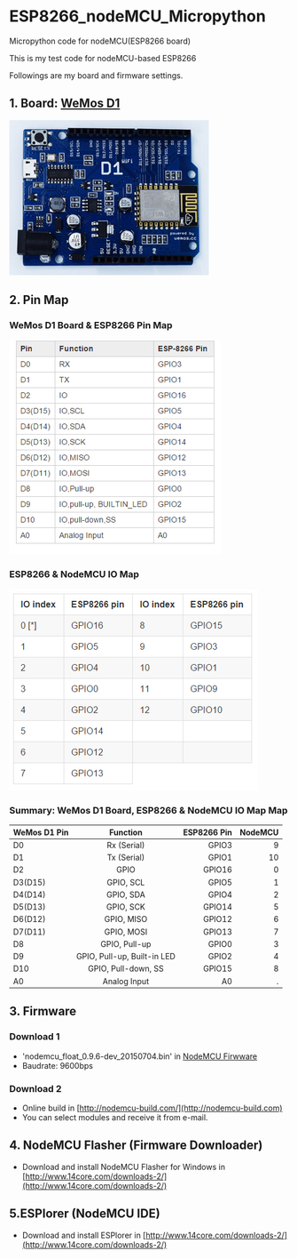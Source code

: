 # ESP8266_nodeMCU_Micropython
Micropython code for nodeMCU(ESP8266 board)

This is my test code for nodeMCU-based ESP8266

Followings are my board and firmware settings.

## 1. Board: [WeMos D1](http://www.wemos.cc/wiki/doku.php?id=en:d1)

![WeMoS D1 Image](/00_ReadMe/WeMoS_D1_Board.png)


## 2. Pin Map
### WeMos D1 Board & ESP8266 Pin Map

![WeMoS D1 Pin Map](./00_ReadMe/WeMoS_D1_Pin_Map.png)

### ESP8266 & NodeMCU IO Map

![ESP8266 & Lua Pin Map](./00_ReadMe/ESP8266_Lua_Pin_Map.png)

### Summary: WeMos D1 Board, ESP8266 & NodeMCU IO Map Map

| WeMos D1 Pin     | Function          | ESP8266 Pin | NodeMCU |
| ------- |:-------------------------:| -----:|-----:|
| D0      | Rx (Serial)                 | GPIO3  | 9 |
| D1      | Tx (Serial)                 | GPIO1  | 10 |
| D2      | GPIO                        | GPIO16 | 0 |
| D3(D15) | GPIO, SCL                   | GPIO5  | 1 |
| D4(D14) | GPIO, SDA                   | GPIO4  | 2 |
| D5(D13) | GPIO, SCK                   | GPIO14 | 5 |
| D6(D12) | GPIO, MISO                  | GPIO12 | 6 |
| D7(D11) | GPIO, MOSI                  | GPIO13 | 7 |
| D8      | GPIO, Pull-up               | GPIO0  | 3 |
| D9      | GPIO, Pull-up, Built-in LED | GPIO2  | 4 |
| D10     | GPIO, Pull-down, SS         | GPIO15 | 8 |
| A0      | Analog Input                | A0     | . |

## 3. Firmware
### Download 1
- 'nodemcu\_float\_0.9.6-dev\_20150704.bin' in
[NodeMCU Firwware](https://github.com/nodemcu/nodemcu-firmware/releases)
- Baudrate: 9600bps

### Download 2
- Online build in [http://nodemcu-build.com/](http://nodemcu-build.com)
- You can select modules and receive it from e-mail.


## 4. NodeMCU Flasher (Firmware Downloader)
- Download and install NodeMCU Flasher for Windows in [http://www.14core.com/downloads-2/](http://www.14core.com/downloads-2/)


## 5.ESPlorer (NodeMCU IDE)
- Download and install ESPlorer in [http://www.14core.com/downloads-2/](http://www.14core.com/downloads-2/)



